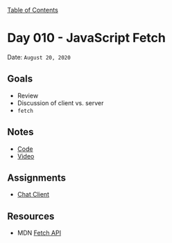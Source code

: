 [Table of Contents](/README.md)

# Day 010 - JavaScript Fetch

Date: `August 20, 2020`

## Goals

- Review
- Discussion of client vs. server
- `fetch`

## Notes

- [Code](./code)
- [Video](https://www.youtube.com/watch?v=0QBKjCc2NZ4)

## Assignments

- [Chat Client](/assignments/js-chat-client)

## Resources

- MDN [Fetch API](https://developer.mozilla.org/en-US/docs/Web/API/Fetch_API)
